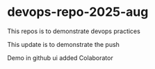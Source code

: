 # devops-repo-2025-aug
This repos is to demonstrate devops practices

This update is to demonstrate the push

Demo in github ui
added Colaborator
